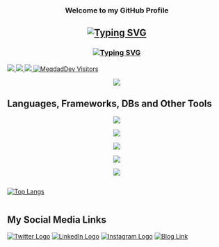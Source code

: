 <h3 align="center">Welcome to my GitHub Profile</h3>

<h2 align="center"><a href="#"><img src="https://readme-typing-svg.demolab.com?font=Cascadia&pause=1000&center=true&width=435&lines=Hi%2C+I'm+Meqdad+Darwish+" alt="Typing SVG" /></a></h2>
<h3 align="center"><a href="#"><img src="https://readme-typing-svg.demolab.com?font=consolas&size=16&pause=1000&center=true&width=435&lines=Learner%2C+Developer%2C+Trainer" alt="Typing SVG" /></a></h2>
<a href="https://meqdaddev.github.io/">
    <img src="https://img.shields.io/badge/My-Resume_Website-blue">
</a>
<a href="https://www.linkedin.com/in/meqdad-darwish/">
    <img src="https://img.shields.io/badge/-Linkedin-blue?style=flat-square&logo=linkedin">
</a>
<a href="https://pypi.org/user/meqdad/">
    <img src="https://img.shields.io/badge/PyPi-meqdad-blue?style=flat-square&logo=pypi&logoColor=white">
</a>
<a href="https://github.com/MeqdadDev">
    <img src="https://komarev.com/ghpvc/?username=meqdad&label=Visitors&color=0e75b6&style=flat" alt="MeqdadDev Visitors" />
</a>

<p align="center">
<a href="https://github.com/MeqdadDev">
    <img src="https://github-stats-alpha.vercel.app/api?username=MeqdadDev&cc=22272e&tc=37BCF6&ic=fff&bc=0000">
</a>
</p>

<p align="center">

## Languages, Frameworks, DBs and Other Tools

<p align="center">
  <a href="https://github.com/MeqdadDev/">
    <img src="https://skillicons.dev/icons?i=py,java,django,fastapi,flask,spring" />
  </a>
</p>

<p align="center">
  <a href="https://github.com/MeqdadDev/">
    <img src="https://skillicons.dev/icons?i=git,github,gitlab,html,css,maven" />
  </a>
</p>

<p align="center">
  <a href="https://github.com/MeqdadDev/">
    <img src="https://skillicons.dev/icons?i=pytorch,tensorflow,raspberrypi,ros,arduino,opencv" />
  </a>
</p>

<p align="center">
  <a href="https://github.com/MeqdadDev/">
    <img src="https://skillicons.dev/icons?i=postgres,mysql,firebase,hibernate,mongodb,sqlite" />
  </a>
</p>

<p align="center">
  <a href="https://github.com/MeqdadDev/">
    <img src="https://skillicons.dev/icons?i=linux,docker,postman,idea,vscode,stackoverflow" />
  </a>
</p>
<!--
![Python](https://img.shields.io/badge/-Python-black?style=flat-square&logo=Python)
![Java](https://img.shields.io/badge/java-%23ED8B00.svg?style=flat-square&logo=openjdk&logoColor=black)
![JS](https://img.shields.io/badge/JavaScript-323330?style=flat&logo=javascript&logoColor=F7DF1E)

<!--
![Django](https://img.shields.io/badge/Django-092E20?style=flat&logo=django&logoColor=white)
![Flask](https://img.shields.io/badge/Flask-000000?style=flat&logo=flask&logoColor=white)
![Fast API](https://img.shields.io/badge/fastapi-109989?style=flat&logo=FASTAPI&logoColor=white)
![Spring](https://img.shields.io/badge/spring-%236DB33F.svg?style=flat&logo=spring&logoColor=white)

![MySQL](https://img.shields.io/badge/MySQL-00000F?style=flat&logo=mysql&logoColor=white)
![PostgreSQL](https://img.shields.io/badge/-PostgreSQL-336791?style=flat-square&logo=postgresql)
![MongoDb](https://img.shields.io/badge/MongoDB-4EA94B?style=flat&logo=mongodb&logoColor=white)

![TensorFlow](https://img.shields.io/badge/TensorFlow-FF6F00?style=flat&logo=TensorFlow&logoColor=white)
![OpenCV](https://img.shields.io/badge/OpenCV-27338e?style=flat&logo=OpenCV&logoColor=white) -->
<!-- ![Github Stats](https://github-readme-stats.vercel.app/api?username=MeqdadDev&count_private=true&show_icons=true&include_all_commits=true&theme=light) 
</p>-->

<div style="display: flex; align-items: flex-start; align: center">
<p align="center">

[![Top Langs](https://github-readme-stats.vercel.app/api/top-langs/?username=MeqdadDev)](https://github.com/MeqdadDev)

</p>

</div>

## My Social Media Links

[![Twitter Logo](/logos/twitter.png)](https://twitter.com/MeqdadDev)
[![LinkedIn Logo](/logos/linkedin.png)](https://www.linkedin.com/in/meqdad-darwish/)
[![Instagram Logo](/logos/instagram.png)](https://www.instagram.com/Meqdad.Dev)
[![Blog Link](/logos/links.png)](https://medium.com/@meqdad.dev)
